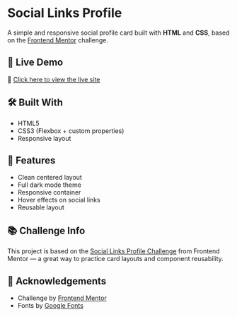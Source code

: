 # Social Links Profile

A simple and responsive social profile card built with **HTML** and **CSS**, based on the [Frontend Mentor](https://www.frontendmentor.io/) challenge.
## 🚀 Live Demo

🔗 [Click here to view the live site](https://mr-potatoh.github.io/social-links) <!-- Update this if deployed elsewhere -->

## 🛠️ Built With

- HTML5  
- CSS3 (Flexbox + custom properties)  
- Responsive layout 

## 📸 Features

- Clean centered layout  
- Full dark mode theme  
- Responsive container
- Hover effects on social links  
- Reusable layout

## 📚 Challenge Info

This project is based on the [Social Links Profile Challenge](https://www.frontendmentor.io/challenges/social-links-profile-UG32l9m6dQ) from Frontend Mentor — a great way to practice card layouts and component reusability.

## 🙌 Acknowledgements

- Challenge by [Frontend Mentor](https://www.frontendmentor.io/)  
- Fonts by [Google Fonts](https://fonts.google.com/)  
